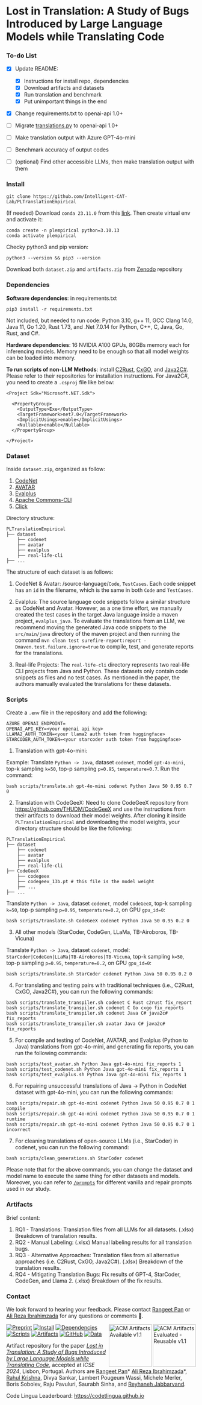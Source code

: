 # Lost in Translation: A Study of Bugs Introduced by Large Language Models while Translating Code

### To-do List
- [x] Update README:
  - [x] Instructions for install repo, dependencies
  - [x] Download artifacts and datasets
  - [x] Run translation and benchmark
  - [x] Put unimportant things in the end 
- [x] Change requirements.txt to openai-api 1.0+
- [ ] Migrate [translations.py](http://translations.py) to openai-api 1.0+
- [ ] Make translation output with Azure GPT-4o-mini
- [ ] Benchmark accuracy of output codes
- [ ] (optional) Find other accessible LLMs, then make translation output with them


### Install
```
git clone https://github.com/Intelligent-CAT-Lab/PLTranslationEmpirical
```
(If needed) Download `conda 23.11.0` from this [link](https://docs.conda.io/projects/miniconda/en/latest/miniconda-other-installer-links.html). Then create virtual env and activate it:
```
conda create -n plempirical python=3.10.13
conda activate plempirical
```

Checky python3 and pip version:
```
python3 --version && pip3 --version
```
Download both `dataset.zip` and `artifacts.zip` from [Zenodo](https://zenodo.org/doi/10.5281/zenodo.8190051) repository

### Dependencies
**Software dependencies**: in requirements.txt
```
pip3 install -r requirements.txt
```

Not included, but needed to run code: Python 3.10, g++ 11, GCC Clang 14.0, Java 11, Go 1.20, Rust 1.73, and .Net 7.0.14 for Python, C++, C, Java, Go, Rust, and C#.

**Hardware dependencies**: 16 NVIDIA A100 GPUs, 80GBs memory each for inferencing models. Memory need to be enough so that all model weights can be loaded into memory.

**To run scripts of non-LLM Methods**: install [C2Rust](https://github.com/immunant/c2rust), [CxGO](https://github.com/gotranspile/cxgo), and [Java2C#](https://github.com/paulirwin/JavaToCSharp). Please refer to their repositories for installation instructions. For Java2C#, you need to create a `.csproj` file like below:
```
<Project Sdk="Microsoft.NET.Sdk">

  <PropertyGroup>
    <OutputType>Exe</OutputType>
    <TargetFramework>net7.0</TargetFramework>
    <ImplicitUsings>enable</ImplicitUsings>
    <Nullable>enable</Nullable>
  </PropertyGroup>

</Project>
```

### Dataset
Inside `dataset.zip`, organized as follow:

1. [CodeNet](https://github.com/IBM/Project_CodeNet)
2. [AVATAR](https://github.com/wasiahmad/AVATAR)
3. [Evalplus](https://github.com/evalplus/evalplus)
4. [Apache Commons-CLI](https://github.com/apache/commons-cli)
5. [Click](https://github.com/pallets/click)

Directory structure:

```
PLTranslationEmpirical
├── dataset
    ├── codenet
    ├── avatar
    ├── evalplus
    ├── real-life-cli
├── ...
```

The structure of each dataset is as follows:

1. CodeNet & Avatar: /source-language/`Code`, `TestCases`. Each code snippet has an `id` in the filename, which is the same in both `Code` and `TestCases`.

2. Evalplus: The source language code snippets follow a similar structure as CodeNet and Avatar. However, as a one time effort, we manually created the test cases in the target Java language inside a maven project, `evalplus_java`. To evaluate the translations from an LLM, we recommend moving the generated Java code snippets to the `src/main/java` directory of the maven project and then running the command `mvn clean test surefire-report:report -Dmaven.test.failure.ignore=true` to compile, test, and generate reports for the translations.

3. Real-life Projects: The `real-life-cli` directory represents two real-life CLI projects from Java and Python. These datasets only contain code snippets as files and no test cases. As mentioned in the paper, the authors manually evaluated the translations for these datasets.

### Scripts
Create a `.env` file in the repository and add the following:

```
AZURE_OPENAI_ENDPOINT=
OPENAI_API_KEY=<your openai api key>
LLAMA2_AUTH_TOKEN=<your llama2 auth token from huggingface>
STARCODER_AUTH_TOKEN=<your starcoder auth token from huggingface>
```

1. Translation with gpt-4o-mini: 

Example: Translate `Python -> Java`, dataset `codenet`, model `gpt-4o-mini`, top-k sampling `k=50`, top-p sampling `p=0.95`, `temperature=0.7`. Run the command:
```
bash scripts/translate.sh gpt-4o-mini codenet Python Java 50 0.95 0.7 0
```

2. Translation with CodeGeeX: Need to clone CodeGeeX repository from https://github.com/THUDM/CodeGeeX and use the instructions from their artifacts to download their model weights. After cloning it inside `PLTranslationEmpirical` and downloading the model weights, your directory structure should be like the following:

```
PLTranslationEmpirical
├── dataset
    ├── codenet
    ├── avatar
    ├── evalplus
    ├── real-life-cli
├── CodeGeeX
    ├── codegeex
    ├── codegeex_13b.pt # this file is the model weight
    ├── ...
├── ...
```

Translate `Python -> Java`, dataset `codenet`, model `CodeGeeX`, top-k sampling `k=50`, top-p sampling `p=0.95`, `temperature=0.2`, on GPU `gpu_id=0`:
```
bash scripts/translate.sh CodeGeeX codenet Python Java 50 0.95 0.2 0
```

3. All other models (StarCoder, CodeGen, LLaMa, TB-Airoboros, TB-Vicuna)

Translate `Python -> Java`, dataset `codenet`, model: `StarCoder|CodeGen|LLaMa|TB-Airoboros|TB-Vicuna`, top-k sampling `k=50`, top-p sampling `p=0.95`, `temperature=0.2`, on GPU `gpu_id=0`:
```
bash scripts/translate.sh StarCoder codenet Python Java 50 0.95 0.2 0
```

4. For translating and testing pairs with traditional techniques (i.e., C2Rust, CxGO, Java2C#), you can run the following commands:
```
bash scripts/translate_transpiler.sh codenet C Rust c2rust fix_report
bash scripts/translate_transpiler.sh codenet C Go cxgo fix_reports
bash scripts/translate_transpiler.sh codenet Java C# java2c# fix_reports
bash scripts/translate_transpiler.sh avatar Java C# java2c# fix_reports
```

5. For compile and testing of CodeNet, AVATAR, and Evalplus (Python to Java) translations from gpt-4o-mini, and generating fix reports, you can run the following commands:
```
bash scripts/test_avatar.sh Python Java gpt-4o-mini fix_reports 1
bash scripts/test_codenet.sh Python Java gpt-4o-mini fix_reports 1
bash scripts/test_evalplus.sh Python Java gpt-4o-mini fix_reports 1
```

6. For repairing unsuccessful translations of Java -> Python in CodeNet dataset with gpt-4o-mini, you can run the following commands:
```
bash scripts/repair.sh gpt-4o-mini codenet Python Java 50 0.95 0.7 0 1 compile
bash scripts/repair.sh gpt-4o-mini codenet Python Java 50 0.95 0.7 0 1 runtime
bash scripts/repair.sh gpt-4o-mini codenet Python Java 50 0.95 0.7 0 1 incorrect
```

7. For cleaning translations of open-source LLMs (i.e., StarCoder) in codenet, you can run the following command:
```
bash scripts/clean_generations.sh StarCoder codenet
```

Please note that for the above commands, you can change the dataset and model name to execute the same thing for other datasets and models. Moreover, you can refer to [`/prompts`](/prompts/README.md) for different vanilla and repair prompts used in our study.

### Artifacts
Brief content:
1. RQ1 - Translations: Translation files from all LLMs for all datasets. (.xlsx) Breakdown of translation results.
2. RQ2 - Manual Labeling: (.xlsx) Manual labeling results for all translation bugs.
3. RQ3 - Alternative Approaches: Translation files from all alternative approaches (i.e. C2Rust, CxGO, Java2C#). (.xlsx) Breakdown of the translation results.
4. RQ4 - Mitigating Translation Bugs: Fix results of GPT-4, StarCoder, CodeGen, and Llama 2. (.xlsx) Breakdown of the fix results.

### Contact
We look forward to hearing your feedback. Please contact [Rangeet Pan](mailto:rangeet.pan@ibm.com) or [Ali Reza Ibrahimzada](mailto:alirezai@illinois.edu) for any questions or comments 🙏.

<img padding="10" align="right" src="https://www.acm.org/binaries/content/gallery/acm/publications/artifact-review-v1_1-badges/artifacts_evaluated_reusable_v1_1.png" alt="ACM Artifacts Evaluated - Reusable v1.1" width="114" height="113"/>
<img padding="10" align="right" src="https://www.acm.org/binaries/content/gallery/acm/publications/artifact-review-v1_1-badges/artifacts_available_v1_1.png" alt="ACM Artifacts Available v1.1" width="114" height="113"/>

[![Preprint](https://img.shields.io/badge/read-preprint-blue)](http://arxiv.org/abs/2308.03109)
[![Install](https://img.shields.io/badge/install-instructions-blue)](README.md#install)
[![Dependencies](https://img.shields.io/badge/install-dependencies-blue)](README.md#dependencies)
[![Scripts](https://img.shields.io/badge/run-scripts-blue)](README.md#scripts)
[![Artifacts](https://img.shields.io/badge/check-artifacts-blue)](README.md#artifacts)
[![GitHub](https://img.shields.io/github/license/Intelligent-CAT-Lab/PLTranslationEmpirical?color=blue)](LICENSE)
[![Data](https://zenodo.org/badge/DOI/10.5281/zenodo.8190051.svg)](https://zenodo.org/doi/10.5281/zenodo.8190051)

Artifact repository for the paper [_Lost in Translation: A Study of Bugs Introduced by Large Language Models while Translating Code_](http://arxiv.org/abs/2308.03109), accepted at _ICSE 2024_, Lisbon, Portugal.
Authors are [Rangeet Pan][rangeet]* [Ali Reza Ibrahimzada][ali]*, [Rahul Krishna][rahul], Divya Sankar, Lambert Pougeum Wassi, Michele Merler, Boris Sobolev, Raju Pavuluri, Saurabh Sinha, and [Reyhaneh Jabbarvand][reyhaneh].

[rangeet]: https://rangeetpan.github.io/
[ali]: https://alirezai.cs.illinois.edu/
[rahul]: http://rkrsn.us/
[reyhaneh]: https://reyhaneh.cs.illinois.edu/index.htm

Code Lingua Leaderboard: https://codetlingua.github.io